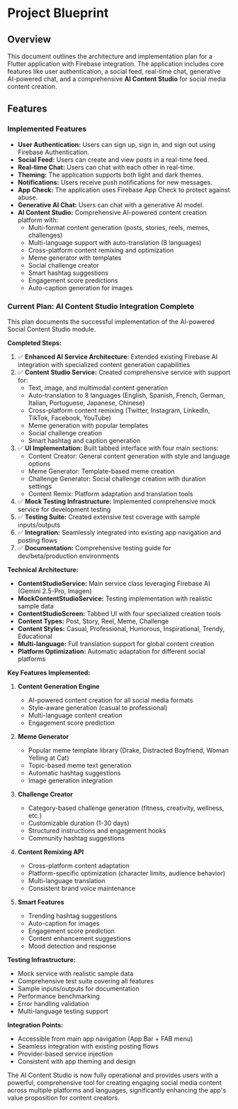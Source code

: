 # Project Blueprint

## Overview

This document outlines the architecture and implementation plan for a Flutter application with Firebase integration. The application includes core features like user authentication, a social feed, real-time chat, generative AI-powered chat, and a comprehensive **AI Content Studio** for social media content creation.

## Features

### Implemented Features

*   **User Authentication:** Users can sign up, sign in, and sign out using Firebase Authentication.
*   **Social Feed:** Users can create and view posts in a real-time feed.
*   **Real-time Chat:** Users can chat with each other in real-time.
*   **Theming:** The application supports both light and dark themes.
*   **Notifications:** Users receive push notifications for new messages.
*   **App Check:** The application uses Firebase App Check to protect against abuse.
*   **Generative AI Chat:** Users can chat with a generative AI model.
*   **AI Content Studio:** Comprehensive AI-powered content creation platform with:
    *   Multi-format content generation (posts, stories, reels, memes, challenges)
    *   Multi-language support with auto-translation (8 languages)
    *   Cross-platform content remixing and optimization
    *   Meme generator with templates
    *   Social challenge creator
    *   Smart hashtag suggestions
    *   Engagement score predictions
    *   Auto-caption generation for images

### Current Plan: AI Content Studio Integration Complete

This plan documents the successful implementation of the AI-powered Social Content Studio module.

**Completed Steps:**

1. ✅ **Enhanced AI Service Architecture:** Extended existing Firebase AI integration with specialized content generation capabilities
2. ✅ **Content Studio Service:** Created comprehensive service with support for:
   - Text, image, and multimodal content generation
   - Auto-translation to 8 languages (English, Spanish, French, German, Italian, Portuguese, Japanese, Chinese)
   - Cross-platform content remixing (Twitter, Instagram, LinkedIn, TikTok, Facebook, YouTube)
   - Meme generation with popular templates
   - Social challenge creation
   - Smart hashtag and caption generation
3. ✅ **UI Implementation:** Built tabbed interface with four main sections:
   - Content Creator: General content generation with style and language options
   - Meme Generator: Template-based meme creation
   - Challenge Generator: Social challenge creation with duration settings
   - Content Remix: Platform adaptation and translation tools
4. ✅ **Mock Testing Infrastructure:** Implemented comprehensive mock service for development testing
5. ✅ **Testing Suite:** Created extensive test coverage with sample inputs/outputs
6. ✅ **Integration:** Seamlessly integrated into existing app navigation and posting flows
7. ✅ **Documentation:** Comprehensive testing guide for dev/beta/production environments

**Technical Architecture:**

- **ContentStudioService:** Main service class leveraging Firebase AI (Gemini 2.5-Pro, Imagen)
- **MockContentStudioService:** Testing implementation with realistic sample data
- **ContentStudioScreen:** Tabbed UI with four specialized creation tools
- **Content Types:** Post, Story, Reel, Meme, Challenge
- **Content Styles:** Casual, Professional, Humorous, Inspirational, Trendy, Educational
- **Multi-language:** Full translation support for global content creation
- **Platform Optimization:** Automatic adaptation for different social platforms

**Key Features Implemented:**

1. **Content Generation Engine**
   - AI-powered content creation for all social media formats
   - Style-aware generation (casual to professional)
   - Multi-language content creation
   - Engagement score prediction

2. **Meme Generator**
   - Popular meme template library (Drake, Distracted Boyfriend, Woman Yelling at Cat)
   - Topic-based meme text generation
   - Automatic hashtag suggestions
   - Image generation integration

3. **Challenge Creator**
   - Category-based challenge generation (fitness, creativity, wellness, etc.)
   - Customizable duration (1-30 days)
   - Structured instructions and engagement hooks
   - Community hashtag suggestions

4. **Content Remixing API**
   - Cross-platform content adaptation
   - Platform-specific optimization (character limits, audience behavior)
   - Multi-language translation
   - Consistent brand voice maintenance

5. **Smart Features**
   - Trending hashtag suggestions
   - Auto-caption for images
   - Engagement score prediction
   - Content enhancement suggestions
   - Mood detection and response

**Testing Infrastructure:**

- Mock service with realistic sample data
- Comprehensive test suite covering all features
- Sample inputs/outputs for documentation
- Performance benchmarking
- Error handling validation
- Multi-language testing support

**Integration Points:**

- Accessible from main app navigation (App Bar + FAB menu)
- Seamless integration with existing posting flows
- Provider-based service injection
- Consistent with app theming and design

The AI Content Studio is now fully operational and provides users with a powerful, comprehensive tool for creating engaging social media content across multiple platforms and languages, significantly enhancing the app's value proposition for content creators.
